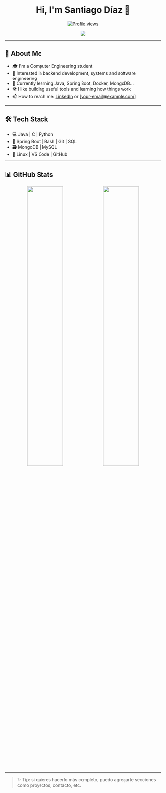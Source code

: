 <h1 align="center">Hi, I'm Santiago Díaz 👋</h1>
<p align="center">
  <a href="https://github.com/SantiagoDiaz">
    <img src="https://komarev.com/ghpvc/?username=SantiagoDiaz&label=Profile%20views&color=0e75b6&style=flat" alt="Profile views"/>
  </a>
</p>

<p align="center">
  <a href="https://github.com/SantiagoDiaz">
    <img src="https://readme-typing-svg.herokuapp.com?lines=Computer+Engineering+Student;Backend+Dev+in+Progress;Always+learning+new+things&center=true&width=380&height=45" />
  </a>
</p>

---

## 🚀 About Me

- 🎓 I'm a Computer Engineering student
- 🔧 Interested in backend development, systems and software engineering
- 🌱 Currently learning Java, Spring Boot, Docker, MongoDB...
- 🛠️ I like building useful tools and learning how things work
- 📫 How to reach me: [LinkedIn](https://www.linkedin.com/in/tu-linkedin) or [your-email@example.com]

---

## 🛠️ Tech Stack

- 💻 Java | C | Python
- 🧰 Spring Boot | Bash | Git | SQL
- 🗃️ MongoDB | MySQL
- 🔧 Linux | VS Code | GitHub

---

## 📊 GitHub Stats

<p align="center">
  <img width="48%" src="https://github-readme-stats.vercel.app/api?username=SantiagoDiaz&show_icons=true&theme=default" />
  <img width="48%" src="https://github-readme-streak-stats.herokuapp.com?user=SantiagoDiaz&theme=default" />
</p>

---

> ✨ Tip: si quieres hacerlo más completo, puedo agregarte secciones como proyectos, contacto, etc.
